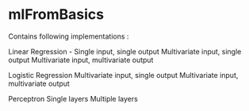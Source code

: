 # mlFromBasics
Contains following implementations : 

 Linear Regression - 
  Single input, single output
  Multivariate input, single output
  Multivariate input, multivariate output

 Logistic Regression
  Multivariate input, single output
  Multivariate input, multivariate output
  
 Perceptron
  Single layers 
  Multiple layers



